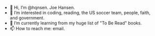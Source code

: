 - 👋 Hi, I’m @hqnsen. Joe Hansen.
- 👀 I’m interested in coding, reading, the US soccer team, people, faith, and government.
- 🌱 I’m currently learning from my huge list of "To Be Read" books.
- 📫 How to reach me: email.

<!---
hqnsen/hqnsen is a ✨ special ✨ repository because its `README.md` (this file) appears on your GitHub profile.
You can click the Preview link to take a look at your changes.
--->
